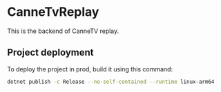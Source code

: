 # CanneTvReplay

This is the backend of CanneTV replay.

## Project deployment

To deploy the project in prod, build it using this command:

```sh
dotnet publish -c Release --no-self-contained --runtime linux-arm64
```